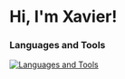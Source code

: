  # Hi, I'm Xavier! 
 ### Languages and Tools 
[![Languages and Tools](https://skillicons.dev/icons?i=html,css,js,py,pycharm,vscode)](https://skillicons.dev)

<!--
**rxavierremo/rxavierremo** is a ✨ _special_ ✨ repository because its `README.md` (this file) appears on your GitHub profile.

Here are some ideas to get you started:

- 🔭 I’m currently working on ...
- 🌱 I’m currently learning ...
- 👯 I’m looking to collaborate on ...
- 🤔 I’m looking for help with ...
- 💬 Ask me about ...
- 📫 How to reach me: ...
- 😄 Pronouns: ...
- ⚡ Fun fact: ...
-->
